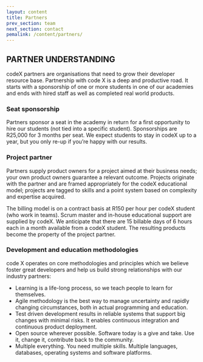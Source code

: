 ```yaml
---
layout: content
title: Partners
prev_section: team
next_section: contact
pemalink: /content/partners/
---
```



## PARTNER UNDERSTANDING

codeX partners are organisations that need to grow their developer resource base. Partnership with code X is a deep and productive road. It starts with a sponsorship of one or more students in one of our academies and ends with hired staff as well as completed real world products.

### Seat sponsorship 
Partners sponsor a seat in the academy in return for a first opportunity to hire our students (not tied into a specific student). Sponsorships are R25,000 for 3 months per seat. We expect students to stay in codeX up to a year, but you only re-up if you’re happy with our results.

### Project partner 
Partners supply product owners for a project aimed at their business needs; your own product owners guarantee a relevant outcome. Projects originate with the partner and are framed appropriately for the codeX educational model; projects are tagged to skills and a point system based on complexity and expertise acquired.

The billing model is on a contract basis at R150 per hour per codeX student (who work in teams). Scrum master and in-house educational support are supplied by codeX. We anticipate that there are 15 billable days of 6 hours each in a month available from a codeX student. The resulting products become the property of the project partner.

### Development and education methodologies 
code X operates on core methodologies and principles which we believe foster great developers and help us build strong relationships with our industry partners:

 - Learning is a life-long process, so we teach people to learn for themselves.
 - Agile methodology is the best way to manage uncertainty and rapidly changing circumstances, both in actual programming and education.
 - Test driven development results in reliable systems that support big changes with minimal risks. It enables continuous integration and continuous product deployment.
 - Open source wherever possible. Software today is a give and take. Use it, change it, contribute back to the community.
 - Multiple everything. You need multiple skills. Multiple languages, databases, operating systems and software platforms.

 